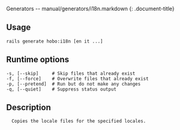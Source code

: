 Generators -- manual/generators/i18n.markdown
{: .document-title}


## Usage

    

    rails generate hobo:i18n [en it ...]


## Runtime options

    

    -s, [--skip]     # Skip files that already exist
    -f, [--force]    # Overwrite files that already exist
    -p, [--pretend]  # Run but do not make any changes
    -q, [--quiet]    # Suppress status output


## Description

    


      Copies the locale files for the specified locales.

